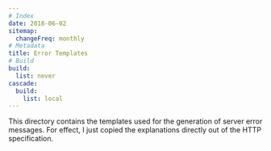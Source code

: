 ```yaml
---
# Index
date: 2018-06-02
sitemap:
  changeFreq: monthly
# Metadata
title: Error Templates
# Build
build:
  list: never
cascade:
  build:
    list: local
---
```


This directory contains the templates used for the generation of server error messages.
For effect, I just copied the explanations directly out of the HTTP specification.
